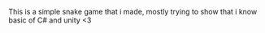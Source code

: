 This is a simple snake game that i made, mostly trying to show that i know basic of C# and unity <3
